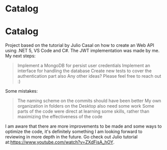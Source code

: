 # Catalog
# Catalog
Project based on the tutorial by Julio Casal on how to create an Web API using .NET 5, VS Code and C#. 
The JWT implementation was made by me.
My next steps:
>Implement a MongoDB for persist user credentials
>Implement an interface for handling the database
>Create new tests to cover the authentication part also
>Any other ideas? Please feel free to reach out :)
 
Some mistakes:
>The naming scheme on the commits should have been better
>My own organization in folders on the Desktop also need some work
>Some parts of the code were direct at learning some skills, rather than maximizing the effectiveness of the code
 
 
I am aware that there are more improvements to be made and some ways to optimize the code, it's definitely something I am looking forward to reviewing in more depth in the future.
Go check out Julio tutorial at:https://www.youtube.com/watch?v=ZXdFisA_hOY.
